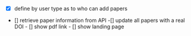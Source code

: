 - [x] define by user type as to who can add papers
- [] retrieve paper information from API
    -[] update all papers with a real DOI 
        - [] show pdf link
        - [] show landing page 